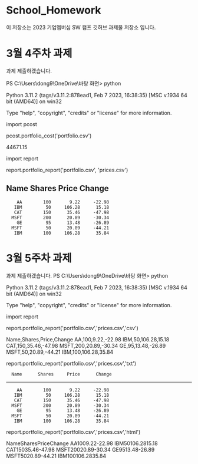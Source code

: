 # School_Homework
이 저장소는 2023 기업멤버십 SW 캠프 깃허브 과제물 저장소 입니다.

# 3월 4주차 과제
과제 제출하겠습니다.

PS C:\Users\dong9\OneDrive\바탕 화면> python

Python 3.11.2 (tags/v3.11.2:878ead1, Feb  7 2023, 16:38:35) [MSC v.1934 64 bit (AMD64)] on win32

Type "help", "copyright", "credits" or "license" for more information.

import pcost

pcost.portfolio_cost('portfolio.csv')

44671.15

import report

report.portfolio_report('portfolio.csv', 'prices.csv')
 
   Name      Shares     Price      Change
-------------------------------------------
        AA        100       9.22     -22.98
       IBM         50     106.28      15.18
       CAT        150      35.46     -47.98
      MSFT        200      20.89     -30.34
        GE         95      13.48     -26.89
      MSFT         50      20.89     -44.21
       IBM        100     106.28      35.84

# 3월 5주차 과제
과제 제출하겠습니다.
PS C:\Users\dong9\OneDrive\바탕 화면> python

Python 3.11.2 (tags/v3.11.2:878ead1, Feb  7 2023, 16:38:35) [MSC v.1934 64 bit (AMD64)] on win32

Type "help", "copyright", "credits" or "license" for more information.

import report

report.portfolio_report('portfolio.csv','prices.csv','csv')

Name,Shares,Price,Change
AA,100,9.22,-22.98
IBM,50,106.28,15.18
CAT,150,35.46,-47.98
MSFT,200,20.89,-30.34
GE,95,13.48,-26.89
MSFT,50,20.89,-44.21
IBM,100,106.28,35.84

report.portfolio_report('portfolio.csv','prices.csv','txt')

      Name      Shares     Price      Change
   -------------------------------------------
        AA        100       9.22     -22.98
       IBM         50     106.28      15.18
       CAT        150      35.46     -47.98
      MSFT        200      20.89     -30.34
        GE         95      13.48     -26.89
      MSFT         50      20.89     -44.21
       IBM        100     106.28      35.84
       
report.portfolio_report('portfolio.csv','prices.csv','html') 
<tr><th>Name</th><th>Shares</th><th>Price</th><th>Change</th></tr>
<tr><td>AA</td><td>100</td><td>9.22</td><td>-22.98</td></tr>
<tr><td>IBM</td><td>50</td><td>106.28</td><td>15.18</td></tr>
<tr><td>CAT</td><td>150</td><td>35.46</td><td>-47.98</td></tr>
<tr><td>MSFT</td><td>200</td><td>20.89</td><td>-30.34</td></tr>
<tr><td>GE</td><td>95</td><td>13.48</td><td>-26.89</td></tr>
<tr><td>MSFT</td><td>50</td><td>20.89</td><td>-44.21</td></tr>
<tr><td>IBM</td><td>100</td><td>106.28</td><td>35.84</td></tr>









